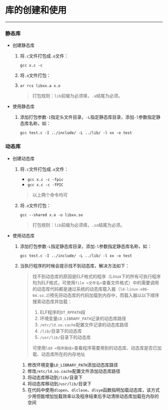 # 库的创建和使用

---

### 静态库

- 创建静态库

  1. 将`.c`文件打包成`.o`文件：

     `gcc x.c -c`

  2. 将`.o`文件打包：

  3. `ar rcs libxx.a x.o`

     > 打包规则：`lib`前缀为必须填，`.a`结尾为必须。

- 使用静态库

  1. 添加打包参数`-I`指定头文件目录，`-L`指定静态库目录，添加`-l`参数指定静态库名称，如：

     `gcc test.c -I ../include/ -L ../lib/ -l xx -o test`

### 动态库

- 创建动态库

  1. 将`.c`文件打包成`.o`文件：

     - `gcc x.c -c -fpic`
     - `gcc x.c -c -fPIC`

     > 以上两个命令均可

  2. 将`.o`文件打包：

     `gcc --shared x.o -o libxx.so`

     > 打包规则：`lib`前缀为必须填，`.so`结尾为必须。

- 使用动态库

  1. 添加打包参数`-L`指定静态库目录，添加`-l`参数指定静态库名称，如：

     `gcc test.c -I ../include/ -L ../lib/ -l xx -o test`

  2. 当执行程序的时候会提示找不到动态库，解决方法如下：

     > 找不到动态库的原因是ELF格式的程序（Linux下的所有可执行程序均为ELF格式，可使用`file <文件名>`查看文件格式）中的需要调用的动态库代码都是通过系统的动态库载入器（`ld-linux-x86-64.so.2`)预先将动态库的代码加载到内存中，而载入器以以下顺序搜索动态库并加载：
     >
     > 1. ELF程序的`DT_RPPATH`段
     > 2. 环境变量`LD_LIBRARY_PATH`记录的动态库路径
     > 3. `/etc/ld.so.cache`配置文件记录的动态库路径
     > 4. `/lib/`目录下的动态库
     > 5. `/usr/lib/`目录下的动态库
     >
     > 可使用`ldd <程序路径>`查看程序需要用到的动态库、动态库是否已加载、动态库所在的内存地址

     1. 修改环境变量`LD_LIBRARY_PATH`添加动态库路径
     2. 修改`/etc/ld.so.cache`配置文件添加动态库路径
     3. 将动态库移动到`/lib/`目录下
     4. 将动态库移动到`/usr/lib/`目录下
     5. 在代码中使用`dlopen`、`dlclose`、`dlsym`函数指明加载动态库，该方式少用但能增加加载效率以及程序结束后手动清除动态库加载在内存的空间